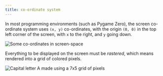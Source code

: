 ```yaml
---
title: co-ordinate system
---
```

In most programming environments (such as Pygame Zero), the screen co-ordinate system uses `(x, y)` co-ordinates, with the origin `(0, 0)` in the top left corner of the screen, with `x` to the right, and `y` going down.

![Some co-ordinates in screen-space](https://cdn-learn.adafruit.com/assets/assets/000/001/264/medium640/lcds___displays_coordsys.png?1396770439)

Everything to be displayed on the screen must be *rastered*, which means rendered into a grid of colored pixels.

![Capital letter A made using a 7x5 grid of pixels](https://cdn-learn.adafruit.com/guides/cropped_images/000/000/071/medium640/char.png?1534965453)